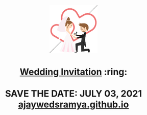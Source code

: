 
<p align="center"><a href="https://ajaywedsramya.github.io/"><img src="./assets/wedding.gif" width="150px" height="150px"/></a></p>
<h1 align="center"><a href="https://ajaywedsramya.github.io/">Wedding Invitation</a> :ring: <br> <br> SAVE THE DATE: JULY 03, 2021 <br> <a href="https://ajaywedsramya.github.io/">ajaywedsramya.github.io</a></h1>
